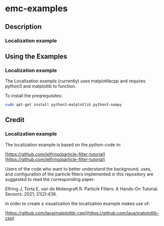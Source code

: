 # emc-examples
## Description
### Localization example

## Using the Examples
### Localization example

The Localisation example (currently) uses matplotlibcpp and requires python3 and matplotlib to function.

To install the preqrequisites:

```bash
sudo apt-get install python3-matplotlib python3-numpy
```

## Credit
### Localization example

The localization example is based on the python-code in:

[https://github.com/jelfring/particle-filter-tutorial](https://github.com/jelfring/particle-filter-tutorial)

Users of the code who want to better understand the background, uses, and configuration of the particle filters implemented in this repository are suggested to read the corresponding paper:

Elfring J, Torta E, van de Molengraft R. Particle Filters: A Hands-On Tutorial. Sensors. 2021; 21(2):438.

In order to create a visualization the localization example makes use of:

[https://github.com/lava/matplotlib-cpp](https://github.com/lava/matplotlib-cpp)
